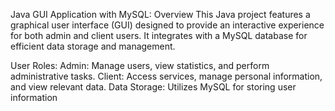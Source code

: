 Java GUI Application with MySQL:
Overview
This Java project features a graphical user interface (GUI) designed to provide an interactive experience for both admin and client users. It integrates with a MySQL database for efficient data storage and management.

User Roles:
    Admin: Manage users, view statistics, and perform administrative tasks.
    Client: Access services, manage personal information, and view relevant data.
Data Storage: Utilizes MySQL for storing user information
